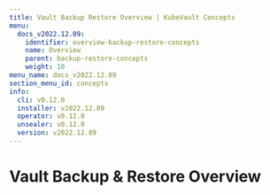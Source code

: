 ```yaml
---
title: Vault Backup Restore Overview | KubeVault Concepts
menu:
  docs_v2022.12.09:
    identifier: overview-backup-restore-concepts
    name: Overview
    parent: backup-restore-concepts
    weight: 10
menu_name: docs_v2022.12.09
section_menu_id: concepts
info:
  cli: v0.12.0
  installer: v2022.12.09
  operator: v0.12.0
  unsealer: v0.12.0
  version: v2022.12.09
---
```


# Vault Backup & Restore Overview